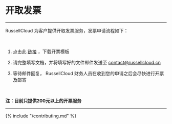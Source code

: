 # 开取发票

***

RussellCloud 为客户提供开取发票服务，发票申请流程如下：

<br />

1. 点击此 [链接](https://pan.baidu.com/s/1APCDg6S383Jzd11VcBP6jg) ，下载开票模板

2. 请完整填写文档，并将填写好的文件邮件发送至 contact@russellcloud.cn

3. 等待邮件回复， RussellCloud 财务人员在收到您的申请之后会尽快进行开票及邮寄

<br />

**注：目前只提供200元以上的开票服务**

---

{% include "/contributing.md" %}